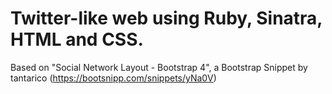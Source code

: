 # Twitter-like web using Ruby, Sinatra, HTML and CSS.

Based on "Social Network Layout - Bootstrap 4", a Bootstrap Snippet by tantarico (https://bootsnipp.com/snippets/yNa0V)
